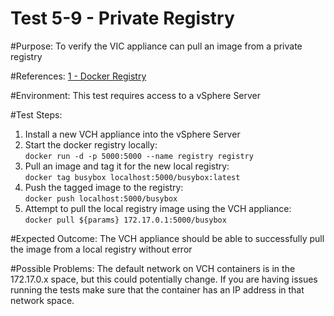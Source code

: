 Test 5-9 - Private Registry
=======

#Purpose:
To verify the VIC appliance can pull an image from a private registry

#References:
[1 - Docker Registry](https://hub.docker.com/_/registry/)

#Environment:
This test requires access to a vSphere Server

#Test Steps:
1. Install a new VCH appliance into the vSphere Server
2. Start the docker registry locally:  
```docker run -d -p 5000:5000 --name registry registry```
3. Pull an image and tag it for the new local registry:  
```docker tag busybox localhost:5000/busybox:latest```
4. Push the tagged image to the registry:  
```docker push localhost:5000/busybox```
5. Attempt to pull the local registry image using the VCH appliance:  
```docker pull ${params} 172.17.0.1:5000/busybox```

#Expected Outcome:
The VCH appliance should be able to successfully pull the image from a local registry without error

#Possible Problems:
The default network on VCH containers is in the 172.17.0.x space, but this could potentially change. If you are having issues running the tests make sure that the container has an IP address in that network space. 
